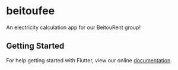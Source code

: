 # beitoufee

An electricity calculation app for our BeitouRent group!

## Getting Started

For help getting started with Flutter, view our online
[documentation](https://flutter.io/).
